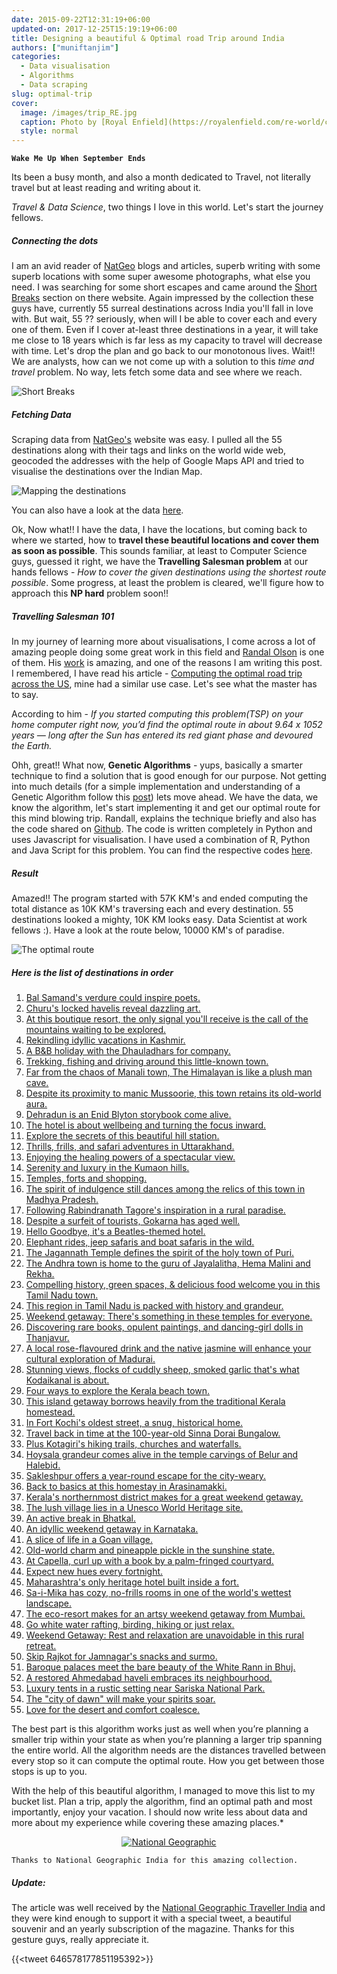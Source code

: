 ```yaml
---
date: 2015-09-22T12:31:19+06:00
updated-on: 2017-12-25T15:19:19+06:00
title: Designing a beautiful & Optimal road Trip around India
authors: ["muniftanjim"]
categories:
  - Data visualisation
  - Algorithms
  - Data scraping
slug: optimal-trip
cover:
  image: /images/trip_RE.jpg
  caption: Photo by [Royal Enfield](https://royalenfield.com/re-world/campaigns/trip) 
  style: normal
---
```



<i class='fa fa-music'></i> **`Wake Me Up When September Ends`** <i class='fa fa-music'></i>

Its been a busy month, and also a month dedicated to Travel, not literally travel but at least reading and writing about it.

*Travel & Data Science*, two things I love in this world. Let's start the journey fellows. 

##### Connecting the dots

I am an avid reader of [NatGeo](http://www.natgeotraveller.in/) blogs and articles, superb writing with some superb locations with some super awesome photographs, what else you need. I was searching for some short escapes and came around the [Short Breaks](http://www.natgeotraveller.in/magazine/section/short-breaks/) section on there website. Again impressed by the collection these guys have, currently 55 surreal destinations across India you'll fall in love with.  But wait, 55 ?? seriously, when will I be able to cover each and every one of them. Even if I cover at-least three destinations in a year, it will take me close to 18 years which is far less as my capacity to travel will decrease with time. Let's drop the plan and go back to our monotonous lives. Wait!! We are analysts, how can we not come up with a solution to this *time and travel* problem. No way, lets fetch some data and see where we reach.

![Short Breaks](http://i.imgur.com/vAnV0bn.jpg)

##### Fetching Data

Scraping data from [NatGeo's](http://www.natgeotraveller.in/) website was easy. I pulled all the 55 destinations along with their tags and links on the world wide web, geocoded the addresses with the help of Google Maps API and tried to visualise the destinations over the Indian Map. 


<img src="/images/mapping_destinations.png" title="Mapping the destinations" />

You can also have a look at the data [here](https://github.com/apoorv74/optimal-route/blob/master/pulled_data.csv). 

Ok, Now what!! I have the data, I have the locations, but coming back to where we started, how to **travel these beautiful locations and cover them as soon as possible**. This sounds familiar, at least to Computer Science guys, guessed it right, we have the **Travelling Salesman problem** at our hands fellows - *How to cover the given destinations using the shortest route possible*. Some progress, at least the problem is cleared, we'll figure how to approach this **NP hard** problem soon!!

##### Travelling Salesman 101

In my journey of learning more about visualisations, I come across a lot of amazing people doing some great work in this field and [Randal Olson](https://twitter.com/randal_olson) is one of them. His [work](http://www.randalolson.com/) is amazing, and one of the reasons I am writing this post. I remembered, I have read his article  - [Computing the optimal road trip across the US](http://www.randalolson.com/2015/03/08/computing-the-optimal-road-trip-across-the-u-s/), mine had a similar use case. Let's see what the master has to say. 

According to him - *If you started computing this problem(TSP) on your home computer right now, you’d find the optimal route in about 9.64 x 1052 years — long after the Sun has entered its red giant phase and devoured the Earth.*

Ohh, great!! What now, **Genetic Algorithms** - yups, basically a smarter technique to find a solution that is good enough for our purpose. Not getting into much details (for a simple implementation and understanding of a Genetic Algorithm follow this [post](http://www.r-bloggers.com/genetic-algorithms-a-simple-r-example/)) lets move ahead. We have the data, we know the algorithm, let's start implementing it and get our optimal route for this mind blowing trip. Randall, explains the technique briefly and also has the code shared on [Github](https://github.com/rhiever/Data-Analysis-and-Machine-Learning-Projects/tree/master/optimal-road-trip). The code is written completely in Python and uses Javascript for visualisation. I have used a combination of R, Python and Java Script for this problem. You can find the respective codes [here](https://github.com/apoorv74/optimal-route/tree/master/code).

##### Result

Amazed!! The program started with 57K KM's and ended computing the total distance as 10K KM's traversing each and every destination. 55 destinations looked a mighty, 10K KM looks easy. Data Scientist at work fellows :).  Have a look at the route below, 10000 KM's of paradise.

<img src="/images/the-optimal-route.png" title="The optimal route" />


##### Here is the list of destinations in order

1. [Bal Samand's verdure could inspire poets.](http://www.natgeotraveller.in/magazine/month/february-2015/bal-samand/)
2. [Churu's locked havelis reveal dazzling art.](http://www.natgeotraveller.in/magazine/month/january-2014/mansions-and-markets-36/)
3. [At this boutique resort, the only signal you'll receive is the call of the mountains waiting to be explored.](http://www.natgeotraveller.in/magazine/month/september-2015/the-villa-himalaya-jammu-kashmir/)
4. [Rekindling idyllic vacations in Kashmir.](http://www.natgeotraveller.in/magazine/month/may-2015/gulmarg/)
5. [A B&B holiday with the Dhauladhars for company.](http://www.natgeotraveller.in/magazine/month/march-2015/stay-mirage/)
6. [Trekking, fishing and driving around this little-known town.](http://www.natgeotraveller.in/magazine/month/march-2015/barot/)
7. [Far from the chaos of Manali town, The Himalayan is like a plush man cave.](http://www.natgeotraveller.in/magazine/month/september-2014/mountain-manor--the-himalayan-in-manali-355/)
8. [Despite its proximity to manic Mussoorie, this town retains its old-world aura.](http://www.natgeotraveller.in/magazine/month/july-2015/weekend-getaway-head-to-landour-ruskin-bonds-hometown/)
9. [Dehradun is an Enid Blyton storybook come alive.](http://www.natgeotraveller.in/magazine/month/april-2015/doon-valleys-hidden-delights/)
10. [The hotel is about wellbeing and turning the focus inward.](http://www.natgeotraveller.in/magazine/month/september-2015/ananda-in-the-himalayas-uttarakhand/)
11. [Explore the secrets of this beautiful hill station.](http://www.natgeotraveller.in/magazine/month/november-2014/garhwalis-ghosts-live-in-harmony-in-lansdowne/)
12. [Thrills, frills, and safari adventures in Uttarakhand.](http://www.natgeotraveller.in/magazine/month/july-2015/jims-jungle-retreat-corbett-national-park/)
13. [Enjoying the healing powers of a spectacular view.](http://www.natgeotraveller.in/magazine/month/august-2015/itmenaan-estate-uttarakhand/)
14. [Serenity and luxury in the Kumaon hills.](http://www.natgeotraveller.in/magazine/month/june-2015/te-aroha/)
15. [Temples, forts and shopping.](http://www.natgeotraveller.in/magazine/month/august-2013/short-break-gwalior/)
16. [The spirit of indulgence still dances among the relics of this town in Madhya Pradesh.](http://www.natgeotraveller.in/magazine/month/december-2014/cycle-through-ruins-of-the-empires-in-mandu/)
17. [Following Rabindranath Tagore's inspiration in a rural paradise.](http://www.natgeotraveller.in/magazine/month/june-2014/shantiniketan-by-the-book-307/)
18. [Despite a surfeit of tourists, Gokarna has aged well.](http://www.natgeotraveller.in/magazine/month/may-2014/beach-mantra-120/)
19. [Hello Goodbye, it's a Beatles-themed hotel.](http://www.natgeotraveller.in/magazine/month/june-2015/revolver/)
20. [Elephant rides, jeep safaris and boat safaris in the wild.](http://www.natgeotraveller.in/magazine/month/october-2012/the-wild-way/)
21. [The Jagannath Temple defines the spirit of the holy town of Puri.](http://www.natgeotraveller.in/magazine/month/april-2014/juggernautjourney-164/)
22. [The Andhra town is home to the guru of Jayalalitha, Hema Malini and Rekha.](http://www.natgeotraveller.in/magazine/month/february-2013/dance-trail-exploring-classical-art-and-culture-in-kuchipudi/)
23. [Compelling history, green spaces, & delicious food welcome you in this Tamil Nadu town.](http://www.natgeotraveller.in/magazine/month/january-2015/vellore/)
24. [This region in Tamil Nadu is packed with history and grandeur.](http://www.natgeotraveller.in/magazine/month/january-2013/chettinad-short-breaks/)
25. [Weekend getaway: There's something in these temples for everyone.](http://www.natgeotraveller.in/magazine/month/february-2015/kumbakonam/)
26. [Discovering rare books, opulent paintings, and dancing-girl dolls in Thanjavur.](http://www.natgeotraveller.in/magazine/month/august-2014/in-the-shadow-of-the-temple-276/)
27. [A local rose-flavoured drink and the native jasmine will enhance your cultural exploration of Madurai.](http://www.natgeotraveller.in/magazine/month/october-2014/guided-by-the-goddess-four-ways-to-explore-madurai/)
28. [Stunning views, flocks of cuddly sheep, smoked garlic that's what Kodaikanal is about.](http://www.natgeotraveller.in/magazine/month/july-2014/the-joy-of-small-things-254/)
29. [Four ways to explore the Kerala beach town.](http://www.natgeotraveller.in/magazine/month/june-2015/kovalam/)
30. [This island getaway borrows heavily from the traditional Kerala homestead.](http://www.natgeotraveller.in/magazine/month/january-2014/soma-kerala-palace-kochi/)
31. [In Fort Kochi's oldest street, a snug, historical home.](http://www.natgeotraveller.in/magazine/month/july-2015/waltons-homestay-fort-kochi/)
32. [Travel back in time at the 100-year-old Sinna Dorai Bungalow.](http://www.natgeotraveller.in/magazine/month/august-2013/short-break-sinna-dorai/)
33. [Plus Kotagiri's hiking trails, churches and waterfalls.](http://www.natgeotraveller.in/magazine/month/october-2013/explore-the-nilgiris-through-ootys-botanical-gardens-and-tea-estates/)
34. [Hoysala grandeur comes alive in the temple carvings of Belur and Halebid.](http://www.natgeotraveller.in/magazine/month/february-2014/chronicles-in-stone-148/)
35. [Sakleshpur offers a year-round escape for the city-weary.](http://www.natgeotraveller.in/magazine/month/august-2013/hillside-haven/)
36. [Back to basics at this homestay in Arasinamakki.](http://www.natgeotraveller.in/magazine/month/august-2012/stream-of-joy/)
37. [Kerala's northernmost district makes for a great weekend getaway.](http://www.natgeotraveller.in/magazine/month/march-2013/unseen-sands/)
38. [The lush village lies in a Unesco World Heritage site.](http://www.natgeotraveller.in/magazine/month/october-2012/agumbe-rainforest-karnataka-western-ghats/)
39. [An active break in Bhatkal.](http://www.natgeotraveller.in/magazine/month/august-2015/forest-trails-temple-ruins-and-luscious-mangalorean-food-in-coastal-karnataka/)
40. [An idyllic weekend getaway in Karnataka.](http://www.natgeotraveller.in/magazine/month/june-2013/honnemaradu/)
41. [A slice of life in a Goan village.](http://www.natgeotraveller.in/magazine/month/july-2013/only-olive/)
42. [Old-world charm and pineapple pickle in the sunshine state.](http://www.natgeotraveller.in/magazine/month/may-2015/goan-reverie/)
43. [At Capella, curl up with a book by a palm-fringed courtyard.](http://www.natgeotraveller.in/magazine/month/december-2014/browsers-nook/)
44. [Expect new hues every fortnight.](http://www.natgeotraveller.in/magazine/month/july-2012/monsoon-flower-fiesta-your-complete-guide-to-exploring-the-kaas-plateau/)
45. [Maharashtra's only heritage hotel built inside a fort.](http://www.natgeotraveller.in/magazine/month/june-2013/time-travelling-while-staying-at-fort-jadhavgadh/)
46. [Sa-i-Mika has cozy, no-frills rooms in one of the world's wettest landscape.](http://www.natgeotraveller.in/magazine/month/august-2013/rustic-in-the-rain/)
47. [The eco-resort makes for an artsy weekend getaway from Mumbai.](http://www.natgeotraveller.in/magazine/month/july-2013/avanti-kalagram-maharashtra/)
48. [Go white water rafting, birding, hiking or just relax.](http://www.natgeotraveller.in/magazine/month/november-2013/monsoon-getaway-explore-the-natural-beauty-of-mulshi-lake-near-pune/)
49. [Weekend Getaway: Rest and relaxation are unavoidable in this rural retreat.](http://www.natgeotraveller.in/magazine/month/january-2013/hidden-village/)
50. [Skip Rajkot for Jamnagar's snacks and surmo.](http://www.natgeotraveller.in/magazine/month/march-2014/small-city-big-prize-85/)
51. [Baroque palaces meet the bare beauty of the White Rann in Bhuj.](http://www.natgeotraveller.in/magazine/month/september-2014/across-the-salt-desert-354/)
52. [A restored Ahmedabad haveli embraces its neighbourhood.](http://www.natgeotraveller.in/magazine/month/april-2015/french-haveli/)
53. [Luxury tents in a rustic setting near Sariska National Park.](http://www.natgeotraveller.in/magazine/month/march-2015/vanaashrya/)
54. [The "city of dawn" will make your spirits soar.](http://www.natgeotraveller.in/magazine/month/may-2015/regal-romance/)
55. [Love for the desert and comfort coalesce.](http://www.natgeotraveller.in/magazine/month/august-2015/suryagarh-rajasthan/)
 
The best part is this algorithm works just as well when you’re planning a smaller trip within your state as when you’re planning a larger trip spanning the entire world. All the algorithm needs are the distances travelled between every stop so it can compute the optimal route. How you get between those stops is up to you.

With the help of this beautiful algorithm, I managed to move this list to my bucket list. Plan a trip, apply the algorithm, find an optimal path and most importantly, enjoy your vacation. I should now write less about data and more about my experience while covering these amazing places.*



<center><a href="http://www.natgeotraveller.in/" target="_blank"><img src="http://media.natgeotraveller.in/wp-content/themes/natgeo-theme/images/logo.jpg" title="National Geographic" /></a></center>

`Thanks to National Geographic India for this amazing collection.`

##### Update: 
The article was well received by the [National Geographic Traveller India](http://www.natgeotraveller.in/) and they were kind enough to support it with a special tweet, a beautiful souvenir and an yearly subscription of the magazine. Thanks for this gesture guys, really appreciate it. 

{{<tweet 646578177851195392>}}


